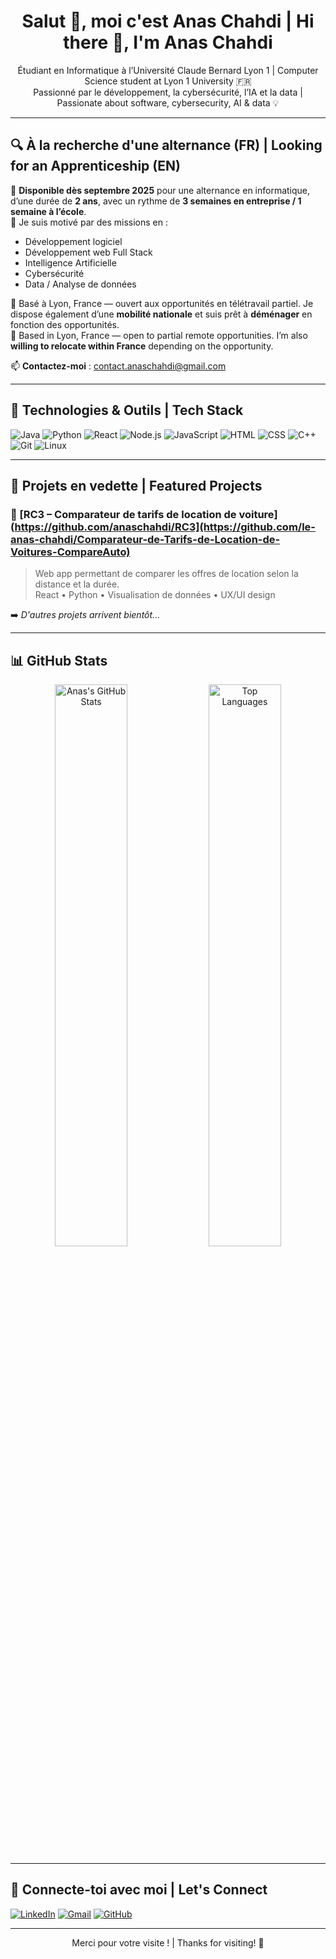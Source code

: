 <h1 align="center">Salut 👋, moi c'est Anas Chahdi | Hi there 👋, I'm Anas Chahdi</h1>

<p align="center">
  Étudiant en Informatique à l’Université Claude Bernard Lyon 1 | Computer Science student at Lyon 1 University 🇫🇷<br/>
  Passionné par le développement, la cybersécurité, l’IA et la data | Passionate about software, cybersecurity, AI & data 💡
</p>

---

## 🔍 À la recherche d'une alternance (FR) | Looking for an Apprenticeship (EN)

🎯 **Disponible dès septembre 2025** pour une alternance en informatique, d’une durée de **2 ans**, avec un rythme de **3 semaines en entreprise / 1 semaine à l’école**.  
💼 Je suis motivé par des missions en :  
- Développement logiciel  
- Développement web Full Stack  
- Intelligence Artificielle  
- Cybersécurité  
- Data / Analyse de données  

📍 Basé à Lyon, France — ouvert aux opportunités en télétravail partiel. Je dispose également d’une **mobilité nationale** et suis prêt à **déménager** en fonction des opportunités.  
📍 Based in Lyon, France — open to partial remote opportunities. I’m also **willing to relocate within France** depending on the opportunity.

📫 **Contactez-moi** : [contact.anaschahdi@gmail.com](mailto:contact.anaschahdi@gmail.com)

---

## 🧰 Technologies & Outils | Tech Stack

![Java](https://img.shields.io/badge/Java-ED8B00?style=flat-square&logo=java&logoColor=white)
![Python](https://img.shields.io/badge/Python-3670A0?style=flat-square&logo=python&logoColor=white)
![React](https://img.shields.io/badge/React-20232A?style=flat-square&logo=react&logoColor=61DAFB)
![Node.js](https://img.shields.io/badge/Node.js-43853D?style=flat-square&logo=node-dot-js&logoColor=white)
![JavaScript](https://img.shields.io/badge/JavaScript-F7DF1E?style=flat-square&logo=javascript&logoColor=black)
![HTML](https://img.shields.io/badge/HTML5-E34F26?style=flat-square&logo=html5&logoColor=white)
![CSS](https://img.shields.io/badge/CSS3-1572B6?style=flat-square&logo=css3&logoColor=white)
![C++](https://img.shields.io/badge/C++-00599C?style=flat-square&logo=c%2B%2B&logoColor=white)
![Git](https://img.shields.io/badge/Git-F05032?style=flat-square&logo=git&logoColor=white)
![Linux](https://img.shields.io/badge/Linux-FCC624?style=flat-square&logo=linux&logoColor=black)

---

## 🚀 Projets en vedette | Featured Projects

### 🔧 [RC3 – Comparateur de tarifs de location de voiture](https://github.com/anaschahdi/RC3](https://github.com/le-anas-chahdi/Comparateur-de-Tarifs-de-Location-de-Voitures-CompareAuto)
> Web app permettant de comparer les offres de location selon la distance et la durée.  
> React • Python • Visualisation de données • UX/UI design  

➡️ *D'autres projets arrivent bientôt...*

---

## 📊 GitHub Stats

<p align="center">
  <img src="https://github-readme-stats.vercel.app/api?username=anaschahdi&show_icons=true&theme=tokyonight" alt="Anas's GitHub Stats" width="48%"/>
  <img src="https://github-readme-stats.vercel.app/api/top-langs/?username=anaschahdi&layout=compact&theme=tokyonight" alt="Top Languages" width="48%"/>
</p>

---

## 🤝 Connecte-toi avec moi | Let's Connect

[![LinkedIn](https://img.shields.io/badge/LinkedIn-Anas%20Chahdi-blue?style=flat-square&logo=linkedin)](https://www.linkedin.com/in/anaschahdi0207)
[![Gmail](https://img.shields.io/badge/Gmail-contact.anaschahdi@gmail.com-red?style=flat-square&logo=gmail)](mailto:contact.anaschahdi@gmail.com)
[![GitHub](https://img.shields.io/badge/GitHub-le-anas-chahdi-black?style=flat-square&logo=github)](https://github.com/le-anas-chahdi)

---

<p align="center">
  Merci pour votre visite ! | Thanks for visiting! 🌟
</p>
